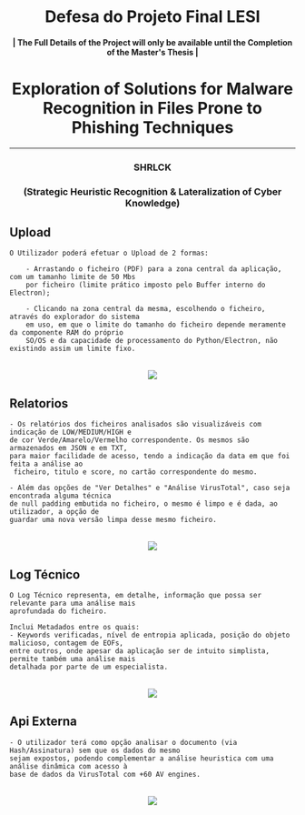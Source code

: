# <h1 align="center"><b> Defesa do Projeto Final LESI </b></h1>
<h4 align="center">| The Full Details of the Project will only be available until the Completion of the Master's Thesis |</h4>

# <h1 align="center"><b>Exploration of Solutions for Malware Recognition in Files Prone to Phishing Techniques</b></h1>

---

<h3 align="center">SHRLCK</h4>
<h3 align="center">(Strategic Heuristic Recognition & Lateralization of Cyber Knowledge) </h4>


##
## Upload

```
O Utilizador poderá efetuar o Upload de 2 formas:
       
    - Arrastando o ficheiro (PDF) para a zona central da aplicação, com um tamanho limite de 50 Mbs 
    por ficheiro (limite prático imposto pelo Buffer interno do Electron);
       
    - Clicando na zona central da mesma, escolhendo o ficheiro, através do explorador do sistema
    em uso, em que o limite do tamanho do ficheiro depende meramente da componente RAM do próprio
    SO/OS e da capacidade de processamento do Python/Electron, não existindo assim um limite fixo.
```

<br>

<div align="center">
  <img src = "https://github.com/user-attachments/assets/90717a1b-afb7-40ee-b791-1c98854183fb">
</div>


##
## Relatorios

```
- Os relatórios dos ficheiros analisados são visualizáveis com indicação de LOW/MEDIUM/HIGH e 
de cor Verde/Amarelo/Vermelho correspondente. Os mesmos são armazenados em JSON e em TXT, 
para maior facilidade de acesso, tendo a indicação da data em que foi feita a análise ao 
 ficheiro, titulo e score, no cartão correspondente do mesmo.
        
- Além das opções de "Ver Detalhes" e "Análise VirusTotal", caso seja encontrada alguma técnica 
de null padding embutida no ficheiro, o mesmo é limpo e é dada, ao utilizador, a opção de 
guardar uma nova versão limpa desse mesmo ficheiro.
```

<br>

<div align="center">
  <img src = "https://github.com/user-attachments/assets/c10e14e2-5a14-4c46-a792-17f7af68b666">
</div>


##
## Log Técnico

```
O Log Técnico representa, em detalhe, informação que possa ser relevante para uma análise mais 
aprofundada do ficheiro.

Inclui Metadados entre os quais:
- Keywords verificadas, nível de entropia aplicada, posição do objeto malicioso, contagem de EOFs,
entre outros, onde apesar da aplicação ser de intuito simplista, permite também uma análise mais
detalhada por parte de um especialista.
```

<br>

<div align="center">
  <img src = "https://github.com/user-attachments/assets/615d3339-125b-400c-8e2d-81c3940a48ed">
</div>


##
## Api Externa

```
- O utilizador terá como opção analisar o documento (via Hash/Assinatura) sem que os dados do mesmo 
sejam expostos, podendo complementar a análise heuristica com uma análise dinâmica com acesso à 
base de dados da VirusTotal com +60 AV engines. 
```

<br>

<div align="center">
  <img src = "https://github.com/user-attachments/assets/fce51118-9644-4a32-abcb-dab06ff4d959">
</div>


